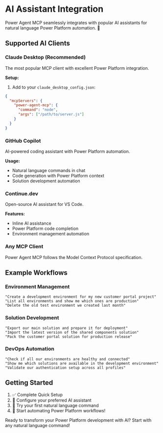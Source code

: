 # AI Assistant Integration

Power Agent MCP seamlessly integrates with popular AI assistants for natural language Power Platform automation. 🤖

## Supported AI Clients

### Claude Desktop (Recommended)
The most popular MCP client with excellent Power Platform integration.

**Setup:**
1. Add to your `claude_desktop_config.json`:
```json
{
  "mcpServers": {
    "power-agent-mcp": {
      "command": "node",
      "args": ["/path/to/server.js"]
    }
  }
}
```

### GitHub Copilot
AI-powered coding assistant with Power Platform automation.

**Usage:**
- Natural language commands in chat
- Code generation with Power Platform context
- Solution development automation

### Continue.dev
Open-source AI assistant for VS Code.

**Features:**
- Inline AI assistance
- Power Platform code completion
- Environment management automation

### Any MCP Client
Power Agent MCP follows the Model Context Protocol specification.

## Example Workflows

### Environment Management
```
"Create a development environment for my new customer portal project"
"List all environments and show me which ones are production"
"Delete the old test environment we created last month"
```

### Solution Development
```
"Export our main solution and prepare it for deployment"
"Import the latest version of the shared components solution"
"Pack the customer portal solution for production release"
```

### DevOps Automation
```
"Check if all our environments are healthy and connected"
"Show me which solutions are available in the development environment"
"Validate our authentication setup across all profiles"
```

## Getting Started

1. ✅ Complete Quick Setup
2. 🔧 Configure your preferred AI assistant
3. 🎯 Try your first natural language command
4. 🚀 Start automating Power Platform workflows!

Ready to transform your Power Platform development with AI? Start with any natural language command!